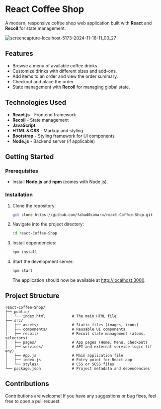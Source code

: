 # React Coffee Shop

A modern, responsive coffee shop web application built with **React** and **Recoil** for state management.

![screencapture-localhost-5173-2024-11-16-11_00_27](https://github.com/user-attachments/assets/e2189f7d-a84c-4d13-937c-33528d1967ce)


## Features

- Browse a menu of available coffee drinks.
- Customize drinks with different sizes and add-ons.
- Add items to an order and view the order summary.
- Checkout and place the order.
- State management with **Recoil** for managing global state.

## Technologies Used

- **React.js** - Frontend framework
- **Recoil** - State management
- **JavaScript**
- **HTML & CSS** - Markup and styling
- **Bootstrap** - Styling framework for UI components
- **Node.js** - Backend server (if applicable)
  
## Getting Started

### Prerequisites

- Install **Node.js** and **npm** (comes with Node.js).

### Installation

1. Clone the repository:

   ```bash
   git clone https://github.com/fahad0samara/react-Coffee-Shop.git
   ```

2. Navigate into the project directory:

   ```bash
   cd react-Coffee-Shop
   ```

3. Install dependencies:

   ```bash
   npm install
   ```

4. Start the development server:

   ```bash
   npm start
   ```

   The application should now be available at [http://localhost:3000](http://localhost:3000).

## Project Structure

```plaintext
react-Coffee-Shop/
├── public/
│   └── index.html            # The main HTML file
├── src/
│   ├── assets/               # Static files (images, icons)
│   ├── components/           # Reusable UI components
│   ├── recoil/               # Recoil state management (atoms, selectors)
│   ├── pages/                # App pages (Home, Menu, Checkout)
│   ├── services/             # API and external service logic (if any)
│   ├── App.js                # Main application file
│   ├── index.js              # Entry point for React app
│   └── styles/               # CSS or SCSS files
└── package.json              # Project metadata and dependencies
```

## Contributions

Contributions are welcome! If you have any suggestions or bug fixes, feel free to open a pull request.


